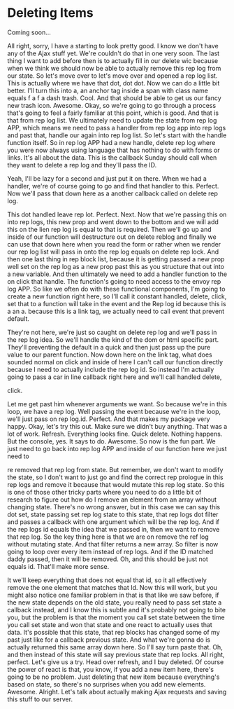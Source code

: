 # Deleting Items

Coming soon...

All right, sorry, I have a starting to look pretty good. I know we don't have any of the Ajax stuff yet. We're couldn't do that in one very soon. The last thing I want to add before then is to actually fill in our delete wic because when we think we should now be able to actually remove this rep log from our state. So let's move over to let's move over and opened a rep log list. This is actually where we have that dot, dot dot. Now we can do a little bit better. I'll turn this into a, an anchor tag inside a span with class name equals f a f a dash trash. Cool. And that should be able to get us our fancy new trash icon. Awesome. Okay, so we're going to go through a process that's going to feel a fairly familiar at this point, which is good. And that is that from rep log list. We ultimately need to update the state from rep log APP, which means we need to pass a handler from rep log app into rep logs and past that, handle our again into rep log list. So let's start with the handle function itself. So in rep log APP had a new handle, delete rep log where you were now always using language that has nothing to do with forms or links. It's all about the data. This is the callback Sunday should call when they want to delete a rep log and they'll pass the ID. 

Yeah, I'll be lazy for a second and just put it on there. When we had a handler, we're of course going to go and find that handler to this. Perfect. Now we'll pass that down here as a another callback called on delete rep log. 

This dot handled leave rep lot. Perfect. Next. Now that we're passing this on into rep logs, this new prop and went down to the bottom and we will add this on the lien rep log is equal to that is required. Then we'll go up and inside of our function will destructure out on delete reblog and finally we can use that down here when you read the form or rather when we render our rep log list will pass in onto the rep log equals on delete rep lock. And then one last thing in rep block list, because it is getting passed a new prop well set on the rep log as a new prop past this as you structure that out into a new variable. And then ultimately we need to add a handler function to the on click that handle. The function's going to need access to the envoy rep log APP. So like we often do with these functional components, I'm going to create a new function right here, so I'll call it constant handled, delete, click, set that to a function will take in the event and the Rep log id because this is a an a. because this is a link tag, we actually need to call event that prevent default. 

They're not here, we're just so caught on delete rep log and we'll pass in the rep log idea. So we'll handle the kind of the dom or html specific part. They'll preventing the default in a quick and then just pass up the pure value to our parent function. Now down here on the link tag, what does sounded normal on click and inside of here I can't call our function directly because I need to actually include the rep log id. So instead I'm actually going to pass a car in line callback right here and we'll call handled delete, 

click. 

Let me get past him whenever arguments we want. So because we're in this loop, we have a rep log. Well passing the event because we're in the loop, we'll just pass on rep log.id. Perfect. And that makes my package very happy. Okay, let's try this out. Make sure we didn't buy anything. That was a lot of work. Refresh. Everything looks fine. Quick delete. Nothing happens. But the console, yes. It says to do. Awesome. So now is the fun part. We just need to go back into rep log APP and inside of our function here we just need to 

re removed that rep log from state. But remember, we don't want to modify the state, so I don't want to just go and find the correct rep prologue in this rep logs and remove it because that would mutate this rep log state. So this is one of those other tricky parts where you need to do a little bit of research to figure out how do I remove an element from an array without changing state. There's no wrong answer, but in this case we can say this dot set, state passing set rep log state to this state, that rep logs dot filter and passes a callback with one argument which will be the rep log. And if the rep logs id equals the idea that we passed in, then we want to remove that rep log. So the key thing here is that we are on remove the ref log without mutating state. And that filter returns a new array. So filter is now going to loop over every item instead of rep logs. And if the ID matched daddy passed, then it will be removed. Oh, and this should be just not equals id. That'll make more sense. 

It we'll keep everything that does not equal that id, so it all effectively remove the one element that matches that Id. Now this will work, but you might also notice one familiar problem in that is that like we saw before, if the new state depends on the old state, you really need to pass set state a callback instead, and I know this is subtle and it's probably not going to bite you, but the problem is that the moment you call set state between the time you call set state and won that state and one react to actually uses that data. It's possible that this state, that rep blocks has changed some of my past just like for a callback previous state. And what we're gonna do is actually returned this same array down here. So I'll say turn paste that. Oh, and then instead of this state will say previous state that rep locks. All right, perfect. Let's give us a try. Head over refresh, and I buy deleted. Of course the power of react is that, you know, if you add a new item here, there's going to be no problem. Just deleting that new item because everything's based on state, so there's no surprises when you add new elements. Awesome. Alright. Let's talk about actually making Ajax requests and saving this stuff to our server.